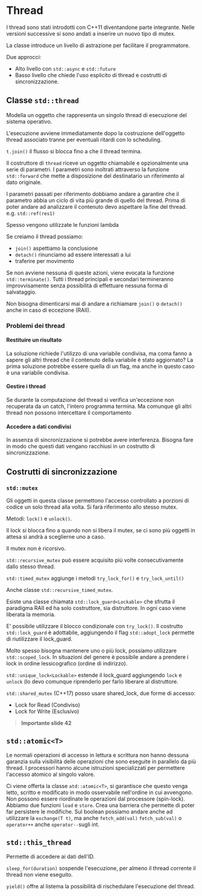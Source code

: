 # Thread

I thread sono stati introdotti con C++11 diventandone parte integrante. Nelle versioni successive si sono andati a inserire un nuovo tipo di mutex.

La classe introduce un livello di astrazione per facilitare il programmatore.

Due approcci:

- Alto livello con `std::async` e `std::future`
- Basso livello che chiede l'uso esplicito di thread e costrutti di sincronizzazione.

## Classe `std::thread`

Modella un oggetto che rappresenta un singolo thread di esecuzione del sistema operativo.

L'esecuzione avviene immediatamente dopo la costruzione dell'oggetto thread associato tranne per eventuali ritardi con lo scheduling.

`t.join()` il flusso si blocca fino a che il thread termina.

Il costruttore di `thread` riceve un oggetto chiamabile e opzionalmente una serie di parametri. I parametri sono inoltrati attraverso la funzione `std::forward` che mette a disposizione del destinatario un riferimento al dato originale.

I parametri passati per riferimento dobbiamo andare a garantire che il parametro abbia un ciclo di vita più grande di quello del thread. Prima di poter andare ad analizzare il contenuto devo aspettare la fine del thread. e.g. `std::ref(res1)`

Spesso vengono utilizzate le funzioni lambda

Se creiamo il thread possiamo:

- `join()` aspettiamo la conclusione
- `detach()` rinunciamo ad essere interessati a lui
- traferire per movimento

Se non avviene nessuna di queste azioni, viene evocata la funzione `std::terminate()`. Tutti i thread principali e secondari termineranno improvvisamente senza possibilità di effettuare nessuna forma di salvataggio.

Non bisogna dimenticarsi mai di andare a richiamare `join()` o `detach()` anche in caso di eccezione (RAII).

### Problemi dei thread

#### Restituire un risultato

La soluzione richiede l'utilizzo di una variabile condivisa, ma coma fanno a sapere gli altri thread che il contenuto della variabile è stato aggiornato? La prima soluzione potrebbe essere quella di un flag, ma anche in questo caso è una variabile condivisa.

#### Gestire i thread

Se durante la computazione del thread si verifica un'eccezione non recuperata da un catch, l'intero programma termina. Ma comunque gli altri thread non possono intercettare il comportamento

#### Accedere a dati condivisi

In assenza di sincronizzazione si potrebbe avere interferenza. Bisogna fare in modo che questi dati vengano racchiusi in un costrutto di sincronizzazione.

## Costrutti di sincronizzazione

### `std::mutex`

Gli oggetti in questa classe permettono l'accesso controllato a porzioni di codice un solo thread alla volta. Si farà riferimento allo stesso mutex.

Metodi: `lock()` e `unlock()`.

Il lock si blocca fino a quando non si libera il mutex, se ci sono più oggetti in attesa si andrà a sceglierne uno a caso.

Il mutex non è ricorsivo.

`std::recursive_mutex` può essere acquisito più volte consecutivamente dallo stesso thread.

`std::timed_mutex` aggiunge i metodi `try_lock_for()` e `try_lock_until()`

Anche classe `std::recursive_timed_mutex`.

Esiste una classe chiamata `std::lock_guard<Lockable>` che sfrutta il paradigma RAII ed ha solo costruttore, sia distruttore. In ogni caso viene liberata la memoria.

E' possibile utilizzare il blocco condizionale con `try_lock()`. Il costrutto `std::lock_guard` è adottabile, aggiungendo il flag `std::adopt_lock` permette di riutilizzare il lock_guard.

Molto spesso bisogna mantenere uno o più lock, possiamo utilizzare `std::scoped_lock`. In situazioni del genere è possibile andare a prendere i lock in ordine lessicografico (ordine di indirizzo).

`std::unique_lock<Lockable>` estende il lock_guard aggiungendo `lock` e `unlock` (lo devo comunque riprenderlo per farlo liberare al distruttore.

`std::shared_mutex` (C++17) posso usare shared_lock, 
due forme di accesso:

- Lock for Read (Condiviso)
- Lock for Write (Esclusivo)

> **Importante slide 42**

## `std::atomic<T>`

Le normali operazioni di accesso in lettura e scrittura non hanno dessuna garanzia sulla visibilità delle operazioni che sono eseguite in parallelo da più thread. I processori hanno alcune istruzioni specializzati per permettere l'accesso atomico al singolo valore.

Ci viene offerta la classe `atd::atomic<T>`, si garantisce che questo venga letto, scritto e modificato in modo osservabile nell'ordine in cui avvengono. Non possono essere riordinate le operazioni dal processore (spin-lock). Abbiamo due funzioni `load` e `store`. Crea una barriera che permette di poter far persistere le modifiche. Sul boolean possiamo andare anche ad utilizzare la `exchange(T t)`, ma anche `fetch_add(val)` `fetch_sub(val)` o `operator++` anche `operator--`sugli int.

## `std::this_thread`

Permette di accedere ai dati dell'ID.

`sleep_for(duration)` sospende l'esecuzione, per almeno il thread corrente il thread non viene eseguito.

`yield()` offre al listema la possibilità di rischedulare l'esecuzione del thread.